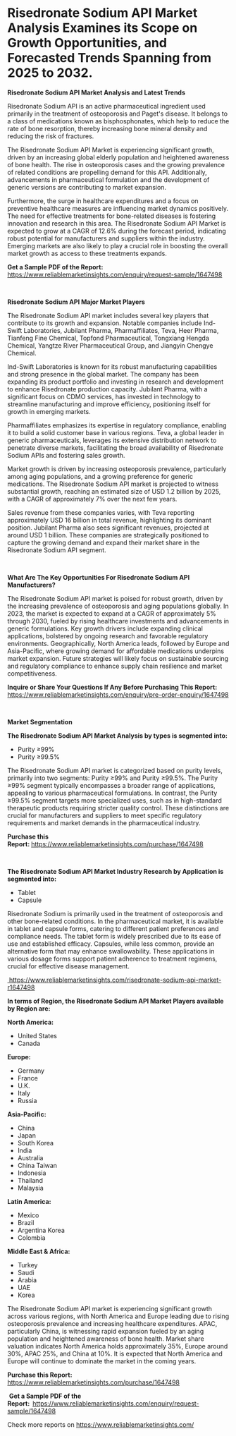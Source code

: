 <p><h1>Risedronate Sodium API Market Analysis Examines its Scope on Growth Opportunities, and Forecasted Trends Spanning from 2025 to 2032.</h1></p><p><strong>Risedronate Sodium API Market Analysis and Latest Trends</strong></p>
<p><p>Risedronate Sodium API is an active pharmaceutical ingredient used primarily in the treatment of osteoporosis and Paget's disease. It belongs to a class of medications known as bisphosphonates, which help to reduce the rate of bone resorption, thereby increasing bone mineral density and reducing the risk of fractures.</p><p>The Risedronate Sodium API Market is experiencing significant growth, driven by an increasing global elderly population and heightened awareness of bone health. The rise in osteoporosis cases and the growing prevalence of related conditions are propelling demand for this API. Additionally, advancements in pharmaceutical formulation and the development of generic versions are contributing to market expansion.</p><p>Furthermore, the surge in healthcare expenditures and a focus on preventive healthcare measures are influencing market dynamics positively. The need for effective treatments for bone-related diseases is fostering innovation and research in this area. The Risedronate Sodium API Market is expected to grow at a CAGR of 12.6% during the forecast period, indicating robust potential for manufacturers and suppliers within the industry. Emerging markets are also likely to play a crucial role in boosting the overall market growth as access to these treatments expands.</p></p>
<p><strong>Get a Sample PDF of the Report:&nbsp;</strong> <a href="https://www.reliablemarketinsights.com/enquiry/request-sample/1647498?utm_campaign=2669&utm_medium=2&utm_source=Github&utm_content=ia&utm_term=29032025&utm_id=risedronate-sodium-api">https://www.reliablemarketinsights.com/enquiry/request-sample/1647498</a></p>
<p>&nbsp;</p>
<p><strong>Risedronate Sodium API Major Market Players</strong></p>
<p><p>The Risedronate Sodium API market includes several key players that contribute to its growth and expansion. Notable companies include Ind-Swift Laboratories, Jubilant Pharma, Pharmaffiliates, Teva, Heer Pharma, Tianfeng Fine Chemical, Topfond Pharmaceutical, Tongxiang Hengda Chemical, Yangtze River Pharmaceutical Group, and Jiangyin Chengye Chemical.</p><p>Ind-Swift Laboratories is known for its robust manufacturing capabilities and strong presence in the global market. The company has been expanding its product portfolio and investing in research and development to enhance Risedronate production capacity. Jubilant Pharma, with a significant focus on CDMO services, has invested in technology to streamline manufacturing and improve efficiency, positioning itself for growth in emerging markets.</p><p>Pharmaffiliates emphasizes its expertise in regulatory compliance, enabling it to build a solid customer base in various regions. Teva, a global leader in generic pharmaceuticals, leverages its extensive distribution network to penetrate diverse markets, facilitating the broad availability of Risedronate Sodium APIs and fostering sales growth.</p><p>Market growth is driven by increasing osteoporosis prevalence, particularly among aging populations, and a growing preference for generic medications. The Risedronate Sodium API market is projected to witness substantial growth, reaching an estimated size of USD 1.2 billion by 2025, with a CAGR of approximately 7% over the next few years.</p><p>Sales revenue from these companies varies, with Teva reporting approximately USD 16 billion in total revenue, highlighting its dominant position. Jubilant Pharma also sees significant revenues, projected at around USD 1 billion. These companies are strategically positioned to capture the growing demand and expand their market share in the Risedronate Sodium API segment.</p></p>
<p>&nbsp;</p>
<p><strong>What Are The Key Opportunities For Risedronate Sodium API Manufacturers?</strong></p>
<p><p>The Risedronate Sodium API market is poised for robust growth, driven by the increasing prevalence of osteoporosis and aging populations globally. In 2023, the market is expected to expand at a CAGR of approximately 5% through 2030, fueled by rising healthcare investments and advancements in generic formulations. Key growth drivers include expanding clinical applications, bolstered by ongoing research and favorable regulatory environments. Geographically, North America leads, followed by Europe and Asia-Pacific, where growing demand for affordable medications underpins market expansion. Future strategies will likely focus on sustainable sourcing and regulatory compliance to enhance supply chain resilience and market competitiveness.</p></p>
<p><strong>Inquire or Share Your Questions If Any Before Purchasing This Report:</strong> <a href="https://www.reliablemarketinsights.com/enquiry/pre-order-enquiry/1647498?utm_campaign=2669&utm_medium=2&utm_source=Github&utm_content=ia&utm_term=29032025&utm_id=risedronate-sodium-api">https://www.reliablemarketinsights.com/enquiry/pre-order-enquiry/1647498</a></p>
<p>&nbsp;</p>
<p><strong>Market Segmentation</strong></p>
<p><strong>The Risedronate Sodium API Market Analysis by types is segmented into:</strong></p>
<p><ul><li>Purity ≥99%</li><li>Purity ≥99.5%</li></ul></p>
<p><p>The Risedronate Sodium API market is categorized based on purity levels, primarily into two segments: Purity ≥99% and Purity ≥99.5%. The Purity ≥99% segment typically encompasses a broader range of applications, appealing to various pharmaceutical formulations. In contrast, the Purity ≥99.5% segment targets more specialized uses, such as in high-standard therapeutic products requiring stricter quality control. These distinctions are crucial for manufacturers and suppliers to meet specific regulatory requirements and market demands in the pharmaceutical industry.</p></p>
<p><strong>Purchase this Report:&nbsp;</strong><a href="https://www.reliablemarketinsights.com/purchase/1647498?utm_campaign=2669&utm_medium=2&utm_source=Github&utm_content=ia&utm_term=29032025&utm_id=risedronate-sodium-api">https://www.reliablemarketinsights.com/purchase/1647498</a></p>
<p>&nbsp;</p>
<p><strong>The Risedronate Sodium API Market Industry Research by Application is segmented into:</strong></p>
<p><ul><li>Tablet</li><li>Capsule</li></ul></p>
<p><p>Risedronate Sodium is primarily used in the treatment of osteoporosis and other bone-related conditions. In the pharmaceutical market, it is available in tablet and capsule forms, catering to different patient preferences and compliance needs. The tablet form is widely prescribed due to its ease of use and established efficacy. Capsules, while less common, provide an alternative form that may enhance swallowability. These applications in various dosage forms support patient adherence to treatment regimens, crucial for effective disease management.</p></p>
<p><a href="https://www.reliablemarketinsights.com/risedronate-sodium-api-market-r1647498?utm_campaign=2669&utm_medium=2&utm_source=Github&utm_content=ia&utm_term=29032025&utm_id=risedronate-sodium-api">&nbsp;https://www.reliablemarketinsights.com/risedronate-sodium-api-market-r1647498</a></p>
<p><strong>In terms of Region, the Risedronate Sodium API Market Players available by Region are:</strong></p>
<p>
    <p> <strong> North America: </strong>
        <ul>
            <li>United States</li>
            <li>Canada</li>
        </ul>
        </p> 
    <p> <strong> Europe: </strong>
        <ul>
            <li>Germany</li>
            <li>France</li>
            <li>U.K.</li>
            <li>Italy</li>
            <li>Russia</li>
        </ul>
        </p> 
    <p> <strong> Asia-Pacific: </strong>
        <ul>
            <li>China</li>
            <li>Japan</li>
            <li>South Korea</li>
            <li>India</li>
            <li>Australia</li>
            <li>China Taiwan</li>
            <li>Indonesia</li>
            <li>Thailand</li>
            <li>Malaysia</li>
        </ul>
        </p> 
    <p> <strong> Latin America: </strong>
        <ul>
            <li>Mexico</li>
            <li>Brazil</li>
            <li>Argentina Korea</li>
            <li>Colombia</li>
        </ul>
        </p> 
    <p> <strong> Middle East & Africa: </strong>
        <ul>
            <li>Turkey</li>
            <li>Saudi</li>
            <li>Arabia</li>
            <li>UAE</li>
            <li>Korea</li>
        </ul>
    </p>
    </p>
<p><p>The Risedronate Sodium API market is experiencing significant growth across various regions, with North America and Europe leading due to rising osteoporosis prevalence and increasing healthcare expenditures. APAC, particularly China, is witnessing rapid expansion fueled by an aging population and heightened awareness of bone health. Market share valuation indicates North America holds approximately 35%, Europe around 30%, APAC 25%, and China at 10%. It is expected that North America and Europe will continue to dominate the market in the coming years.</p></p>
<p><strong>Purchase this Report: </strong><a href="https://www.reliablemarketinsights.com/purchase/1647498?utm_campaign=2669&utm_medium=2&utm_source=Github&utm_content=ia&utm_term=29032025&utm_id=risedronate-sodium-api">https://www.reliablemarketinsights.com/purchase/1647498</a></p>
<p>&nbsp;<strong>Get a Sample PDF of the Report:&nbsp;&nbsp;</strong><a href="https://www.reliablemarketinsights.com/enquiry/request-sample/1647498?utm_campaign=2669&utm_medium=2&utm_source=Github&utm_content=ia&utm_term=29032025&utm_id=risedronate-sodium-api">https://www.reliablemarketinsights.com/enquiry/request-sample/1647498</a></p>
<p><strong></strong></p>
<p>Check more reports on <a href="https://www.reliablemarketinsights.com/?utm_campaign=2669&utm_medium=2&utm_source=Github&utm_content=ia&utm_term=29032025&utm_id=risedronate-sodium-api">https://www.reliablemarketinsights.com/</a></p>